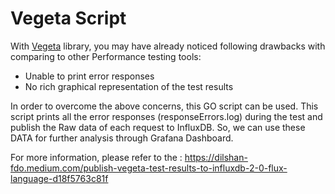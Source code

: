 # Vegeta Script

With [Vegeta](https://github.com/tsenart/vegeta) library, you may have already noticed following drawbacks with comparing to other Performance testing tools:

* Unable to print error responses
* No rich graphical representation of the test results

In order to overcome the above concerns, this GO script can be used. This script prints all the error responses (responseErrors.log)
during the test and publish the Raw data of each request to InfluxDB. So, we can use these DATA for further analysis through Grafana Dashboard.

For more information, please refer to the : https://dilshan-fdo.medium.com/publish-vegeta-test-results-to-influxdb-2-0-flux-language-d18f5763c81f
